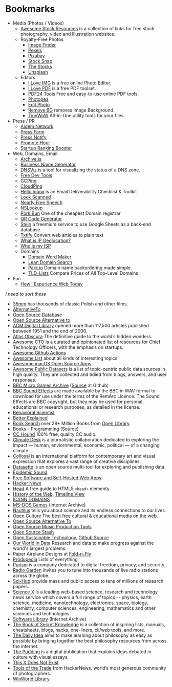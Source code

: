 # Bookmarks

- Media (Photos / Videos)
	+ [Awesome Stock Resources](https://github.com/neutraltone/awesome-stock-resources) is a collection of links for free stock photography, video and Illustration websites.
	+ Royalty-Free Photos
		* [Image Finder](https://imagefinder.co)
		* [Pexels](https://www.pexels.com)
		* [Pixabay](https://pixabay.com)
		* [Stock Snap](https://stocksnap.io)
		* [The Stocks](http://thestocks.im)
		* [Unsplash](https://unsplash.com)
	+ Editors
		* [I Love IMG](https://www.iloveimg.com) is a free online Photo Editor.
		* [I Love PDF](https://www.ilovepdf.com) is a free PDF toolset.
		* [PDF24 Tools](https://www.pdf24.org) Free and easy-to-use online PDF tools.
		* [Photopea](https://www.photopea.com)
		* [Edit Photo](https://edit.photo)
		* [Remove BG](https://www.remove.bg) removes Image Background.
		* [TinyWoW](https://tinywow.com) All-in-One utility tools for your files.
- Press / PR
	+ [Aidem Network](https://www.aidem.network)
	+ [Press Farm](https://press.farm)
	+ [Press Notify](https://pressnotify.com)
	+ [Promote Hour](https://www.promotehour.com)
	+ [Startup Ranking Booster](https://www.startupranking.com/booster)
- Web, Domains, Email
	+ [Archive.is](https://archive.is)
	+ [Business Name Generator](https://namelix.com)
	+ [DNSViz](https://dnsviz.net) is a tool for visualizing the status of a DNS zone.
	+ [Free Dev Tools](https://freetools.dev)
	+ [GCPing](https://gcping.com)
	+ [CloudPing](https://www.cloudping.info)
	+ [Hello Inbox](https://helloinbox.email) is an Email Deliverability Checklist & Toolkit
	+ [Look Scanned](https://lookscanned.io)
	+ [Nearly Free Speech](https://www.nearlyfreespeech.net)
	+ [NSLookup](https://www.nslookup.io)
	+ [Pork Bun](https://porkbun.com) One of the cheapest Domain registrar
	+ [QR Code Generator](https://qr-code-generator.org)
	+ [Stein](https://steinhq.com) a freemium service to use Google Sheets as a back-end database.
	+ [Txtify](https://txtify.it) Convert web articles to plain text
	+ [What is IP Geolocation?](https://www.geolocation.com)
	+ [Who is my ISP](https://www.whoismyisp.org)
	+ Domains
		* [Domain Word Maker](http://www.bustaname.com/word_maker)
		* [Lean Domain Search](https://leandomainsearch.com)
		* [Park.io](https://park.io) Domain name backordering made simple.
		* [TLD-Lists](https://tld-list.com) Compare Prices of All Top-Level Domains
- Fun
	+ [How I Experience Web Today](https://how-i-experience-web-today.com)

_I need to sort these_

- [35mm](https://35mm.online/en) has thousands of classic Polish and other films.
- [AlternativeTo](https://alternativeto.net)
- [Open Source Database](https://ossdatabase.com)
- [Open Source Alternative to](https://www.opensourcealternative.to)
- [ACM Digital Library](https://dl.acm.org) opened more than 117,500 articles published between 1951 and the end of 2000.
- [Atlas Obscura](https://www.atlasobscura.com/) The definitive guide to the world’s hidden wonders.
- [Awesome CTO](https://github.com/kuchin/awesome-cto) is a curated and opinionated list of resources for Chief Technology Officers, with the emphasis on startups.
- [Awesome Github Actions](https://github.com/sdras/awesome-actions)
- [Awesome List](https://github.com/sindresorhus/awesome) about all kinds of interesting topics.
- [Awesome macOS Open Source Apps](https://github.com/serhii-londar/open-source-mac-os-apps)
- [Awesome Public Datasets](https://github.com/awesomedata/awesome-public-datasets) is a list of topic-centric public data sources in high quality. They are collected and tidied from blogs, answers, and user responses.
- [BBC Micro Games Archive](http://bbcmicro.co.uk) ([Source](https://github.com/pau1ie/bbcmicro.co.uk) at Github)
- [BBC Sound Effects](http://bbcsfx.acropolis.org.uk) are made available by the BBC in WAV format to download for use under the terms of the RemArc Licence. The Sound Effects are BBC copyright, but they may be used for personal, educational or research purposes, as detailed in the license.
- [Behavioral Scientist](https://behavioralscientist.org)
- [Better Explained](https://betterexplained.com)
- [Book Search](https://books-search.typesense.org) over 28+ Million Books from [Open Library](https://openlibrary.org).
- [Books - Programming](https://ebookfoundation.github.io/free-programming-books/) ([Source](https://github.com/EbookFoundation/free-programming-books))
- [CC Hound](https://cchound.com) 100% free, quality CC audio.
- [Climate Desk](http://theclimatedesk.org) is a journalistic collaboration dedicated to exploring the impact — human, enviornmental, economic, political — of a changing climate.
- [Collosal](https://www.thisiscolossal.com) is an international platform for contemporary art and visual expression that explores a vast range of creative disciplines.
- [Datasette](https://datasette.io) is an open source multi-tool for exploring and publishing data.
- [Epidemic Sound](https://www.epidemicsound.com)
- [Free Software and Self-Hosted Web Apps](https://github.com/awesome-selfhosted/awesome-selfhosted)
- [Hacker News](https://news.ycombinator.com/)
- [Head](https://htmlhead.dev) A free guide to HTML5 `<head>` elements
- [History of the Web](https://thehistoryoftheweb.com), [Timeline View](https://thehistoryoftheweb.com/timeline/)
- [ICANN DOMAINS](https://publicsuffix.org/list/public_suffix_list.dat)
- [MS-DOS Games](https://archive.org/details/softwarelibrary_msdos_games) (Internet Archive)
- [Nautilus](http://nautil.us) tells you about science and its endless connections to our lives.
- [Open Culture](http://www.openculture.com) The best free cultural & educational media on the web.
- [Open Source Alternative To](https://www.opensourcealternative.to)
- [Open Source Music Production Tools](https://midination.com/free-music-production-software/)
- [Open Source Stash](https://opensourcestash.com)
- [Open Sustainable Technology](https://opensustain.tech), [Github Source](https://github.com/protontypes/awesome-sustainable-technology)
- [Our World in Data](https://ourworldindata.org) Research and data to make progress against the world's largest problems.
- Paper Airplane Designs at [Fold-n-Fly](https://www.foldnfly.com/)
- [Produpedia](https://produpedia.org) Lists of everything
- [Purism](https://puri.sm) is a company dedicated to digital freedom, privacy, and security.
- [Radio Garden](http://radio.garden) invites you to tune into thousands of live radio stations across the globe.
- [Sci-Hub](https://sci-hub.st) provide mass and public access to tens of millions of research papers.
- [Science X](https://sciencex.com/) is a leading web-based science, research and technology news service which covers a full range of topics -- physics, earth science, medicine, nanotechnology, electronics, space, biology, chemistry, computer sciences, engineering, mathematics and other sciences and technologies.
- [Software Library](https://archive.org/details/softwarelibrary) (Internet Archive)
- [The Book of Secret Knowledge](https://github.com/trimstray/the-book-of-secret-knowledge) is a collection of inspiring lists, manuals, cheatsheets, blogs, hacks, one-liners, cli/web tools, and more.
- [The Daily Idea](https://thedailyidea.org/) aims to make learning about philosophy as easy as possible by bringing together the best philosophy resources from across the internet.
- [The Pudding](https://pudding.cool) is a digital publication that explains ideas debated in culture with visual essays.
- [This X Does Not Exist](https://thisxdoesnotexist.com)
- [Tools of the Trade](https://github.com/cjbarber/ToolsOfTheTrade) from HackerNews.
world’s most generous community of photographers.
- [WinWorld Library](https://winworldpc.com/library/)